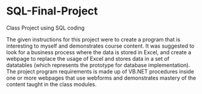 # SQL-Final-Project
Class Project using SQL coding


The given instructions for this project were to create a program that is interesting to myself and demonstrates course content. 
It was suggested to look for a business process where the data is stored in Excel, and create a webpage to replace the usage of Excel and stores data in a set of datatables (which represents the prototype for database implementation). The project program requirements is made up of VB.NET procedures inside one or more webpages that use webforms and demonstrates mastery of the content taught in the class modules.
